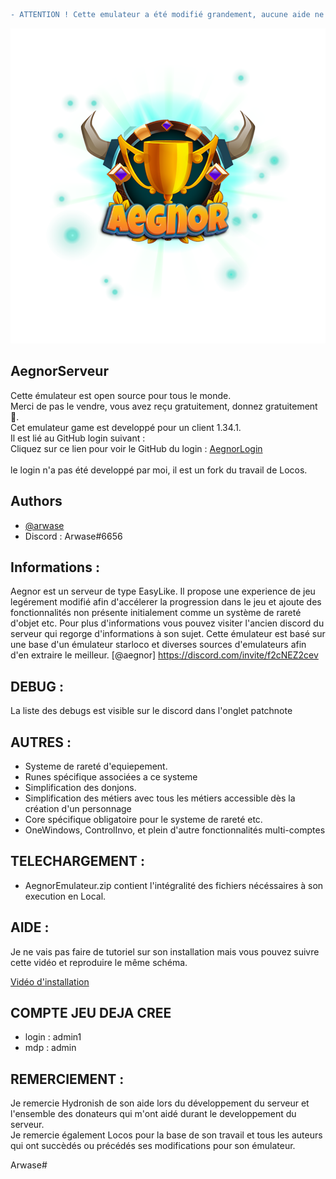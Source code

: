 ```diff
- ATTENTION ! Cette emulateur a été modifié grandement, aucune aide ne sera apporté si vous souhaitez le modifier !
```
![Logo](./aegnorlogo.png)

## AegnorServeur

Cette émulateur est open source pour tous le monde.  
Merci de pas le vendre, vous avez reçu gratuitement, donnez gratuitement 🤗.<br>
Cet emulateur game est developpé pour un client 1.34.1.<br>
Il est lié au GitHub login suivant :<br>
Cliquez sur ce lien pour voir le GitHub du login : [AegnorLogin](https://github.com/arwase/aegnor_loginV2) <br><br>
le login n'a pas été developpé par moi, il est un fork du travail de Locos.

## Authors

- [@arwase](https://github.com/arwase) 
- Discord : Arwase#6656

## Informations :

Aegnor est un serveur de type EasyLike.
Il propose une experience de jeu legérement modifié afin d'accélerer la progression dans le jeu et ajoute des fonctionnalités non présente initialement comme un système de rareté d'objet etc.
Pour plus d'informations vous pouvez visiter l'ancien discord du serveur qui regorge d'informations à son sujet.
Cette émulateur est basé sur une base d'un émulateur starloco et diverses sources d'emulateurs afin d'en extraire le meilleur.
[@aegnor] https://discord.com/invite/f2cNEZ2cev

## DEBUG :

La liste des debugs est visible sur le discord dans l'onglet patchnote

## AUTRES :

- Systeme de rareté d'equiepement.
- Runes spécifique associées a ce systeme
- Simplification des donjons.
- Simplification des métiers avec tous les métiers accessible dès la création d'un personnage
- Core spécifique obligatoire pour le systeme de rareté etc.
- OneWindows, ControlInvo, et plein d'autre fonctionnalités multi-comptes 

## TELECHARGEMENT :

- AegnorEmulateur.zip contient l'intégralité des fichiers nécéssaires à son execution en Local.

## AIDE :

Je ne vais pas faire de tutoriel sur son installation mais vous pouvez suivre cette vidéo et reproduire le même schéma.

[Vidéo d'installation](https://youtu.be/06tjFmFvEkk) 


## COMPTE JEU DEJA CREE

- login : admin1
- mdp : admin

## REMERCIEMENT :

Je remercie Hydronish de son aide lors du développement du serveur et l'ensemble des donateurs qui m'ont aidé durant le developpement du serveur. <br>
Je remercie également Locos pour la base de son travail et tous les auteurs qui ont succèdés ou précédés ses modifications pour son émulateur.

Arwase#
